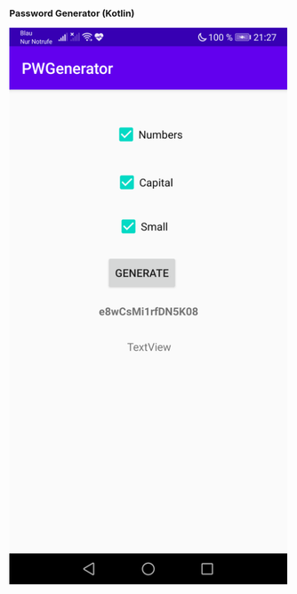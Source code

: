 ### Password Generator (Kotlin)

<p> <img width="500" src="https://raw.githubusercontent.com/Sprachmensch/PWGenerator/master/pw_screen.png"/></p>


